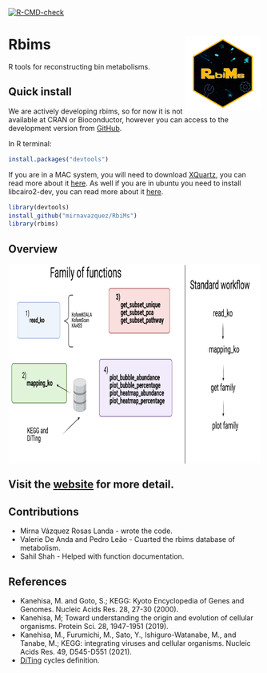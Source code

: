 
<!-- README.md is generated from README.Rmd. Please edit that file -->

<!-- badges: start -->
[![R-CMD-check](https://github.com/mirnavazquez/RbiMs/workflows/R-CMD-check/badge.svg)](https://github.com/mirnavazquez/RbiMs/actions)
<!-- badges: end -->

# **Rbims** <img src="man/figures/Logo-rRbiMs.png"  width="150" height="150" align="right" />

<!-- badges: start -->
<!-- badges: end -->

R tools for reconstructing bin metabolisms.

## Quick install

We are actively developing rbims, so for now it is not available at CRAN
or Bioconductor, however you can access to the development version from
[GitHub](https://github.com/mirnavazquez/RbiMs).

In R terminal:

``` r
install.packages("devtools")
```

If you are in a MAC system, you will need to download
[XQuartz](https://www.xquartz.org/), you can read more about it
[here](https://stackoverflow.com/questions/38952427/include-cairo-r-on-a-mac).
As well if you are in ubuntu you need to install libcairo2-dev, you can
read more about it
[here](https://stackoverflow.com/questions/51940792/r-cairo-package-installation-failed-in-ubuntu-18-04).

``` r
library(devtools)
install_github("mirnavazquez/RbiMs")
library(rbims)
```

## Overview

<img src="man/figures/rRbiMs-3.png"  width="800" height="400" align="center" />

## Visit the [website](https://mirnavazquez.github.io/RbiMs/) for more detail.

## Contributions

-   Mirna Vázquez Rosas Landa - wrote the code.
-   Valerie De Anda and Pedro Leão - Cuarted the rbims database of metabolism.
-   Sahil Shah - Helped with function documentation.

## References

-   Kanehisa, M. and Goto, S.; KEGG: Kyoto Encyclopedia of Genes and
    Genomes. Nucleic Acids Res. 28, 27-30 (2000).
-   Kanehisa, M; Toward understanding the origin and evolution of
    cellular organisms. Protein Sci. 28, 1947-1951 (2019).
-   Kanehisa, M., Furumichi, M., Sato, Y., Ishiguro-Watanabe, M., and
    Tanabe, M.; KEGG: integrating viruses and cellular organisms.
    Nucleic Acids Res. 49, D545-D551 (2021).
-   [DiTing](https://github.com/xuechunxu/DiTing) cycles definition.

